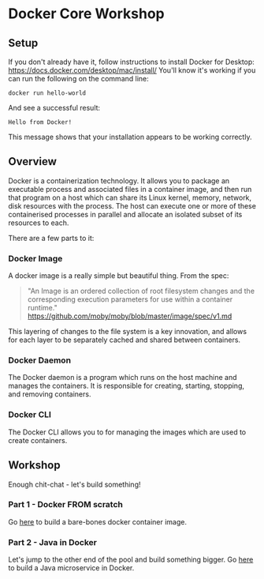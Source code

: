 # Docker Core Workshop

## Setup
If you don't already have it, follow instructions to install Docker for Desktop:
https://docs.docker.com/desktop/mac/install/
You'll know it's working if you can run the following on the command line:  
```
docker run hello-world
```

And see a successful result:
```
Hello from Docker!
```

This message shows that your installation appears to be working correctly.

## Overview
Docker is a containerization technology. It allows you to package an executable process and associated files in a container image, and then run that program on a host which can share its Linux kernel, memory, network, disk resources with the process. The host can execute one or more of these containerised processes in parallel and allocate an isolated subset of its resources to each.

There are a few parts to it:

### Docker Image
A docker image is a really simple but beautiful thing. From the spec:  
> "An Image is an ordered collection of root filesystem changes and the corresponding execution parameters for use within a container runtime."  
https://github.com/moby/moby/blob/master/image/spec/v1.md

This layering of changes to the file system is a key innovation, and allows for each layer to be separately cached and shared between containers.

### Docker Daemon
The Docker daemon is a program which runs on the host machine and manages the containers. It is responsible for creating, starting, stopping, and removing containers. 

### Docker CLI
The Docker CLI allows you to for managing the images which are used to create containers.


## Workshop
Enough chit-chat - let's build something!

### Part 1 - Docker FROM scratch
Go [here](1-docker-from-scratch/README.md) to build a bare-bones docker container image.

### Part 2 - Java in Docker
Let's jump to the other end of the pool and build something bigger. 
Go [here](2-java-in-docker/README.md) to build a Java microservice in Docker.
